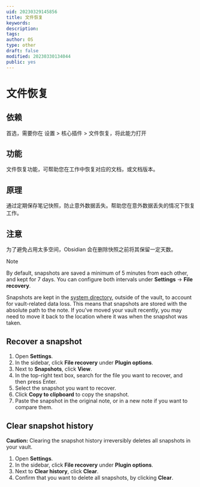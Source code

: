 ```yaml
---
uid: 20230329145856
title: 文件恢复
keywords: 
description: 
tags: 
author: OS
type: other
draft: false
modified: 20230330134044
public: yes
---
```


# 文件恢复

## 依赖

首选，需要你在 设置 > 核心插件 > 文件恢复，将此能力打开

## 功能

文件恢复功能，可帮助您在工作中恢复对应的文档，或文档版本。

## 原理

通过定期保存笔记快照，防止意外数据丢失。帮助您在意外数据丢失的情况下恢复工作。

## 注意

为了避免占用太多空间，Obsidian 会在删除快照之前将其保留一定天数。

Note

By default, snapshots are saved a minimum of 5 minutes from each other, and kept for 7 days. You can configure both intervals under **Settings** -> **File recovery**.

Snapshots are kept in the [system directory](https://help.obsidian.md/Advanced+topics/How+Obsidian+stores+data#System%20directory), outside of the vault, to account for vault-related data loss. This means that snapshots are stored with the absolute path to the note. If you've moved your vault recently, you may need to move it back to the location where it was when the snapshot was taken.

## Recover a snapshot

1. Open **Settings**.
2. In the sidebar, click **File recovery** under **Plugin options**.
3. Next to **Snapshots**, click **View**.
4. In the top-right text box, search for the file you want to recover, and then press Enter.
5. Select the snapshot you want to recover.
6. Click **Copy to clipboard** to copy the snapshot.
7. Paste the snapshot in the original note, or in a new note if you want to compare them.

## Clear snapshot history

**Caution:** Clearing the snapshot history irreversibly deletes all snapshots in your vault.

1. Open **Settings**.
2. In the sidebar, click **File recovery** under **Plugin options**.
3. Next to **Clear history**, click **Clear**.
4. Confirm that you want to delete all snapshots, by clicking **Clear**.